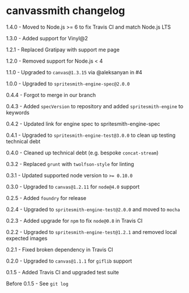# canvassmith changelog
1.4.0 - Moved to Node.js >= 6 to fix Travis CI and match Node.js LTS

1.3.0 - Added support for Vinyl@2

1.2.1 - Replaced Gratipay with support me page

1.2.0 - Removed support for Node.js < 4

1.1.0 - Upgraded to `canvas@1.3.15` via @aleksanyan in #4

1.0.0 - Upgraded to `spritesmith-engine-spec@2.0.0`

0.4.4 - Forgot to merge in our branch

0.4.3 - Added `specVersion` to repository and added `spritesmith-engine` to keywords

0.4.2 - Updated link for engine spec to spritesmith-engine-spec

0.4.1 - Upgraded to `spritesmith-engine-test@3.0.0` to clean up testing technical debt

0.4.0 - Cleaned up technical debt (e.g. bespoke `concat-stream`)

0.3.2 - Replaced `grunt` with `twolfson-style` for linting

0.3.1 - Updated supported node version to `>= 0.10.0`

0.3.0 - Upgraded to `canvas@1.2.11` for `node@4.0` support

0.2.5 - Added `foundry` for release

0.2.4 - Upgraded to `spritesmith-engine-test@2.0.0` and moved to `mocha`

0.2.3 - Added upgrade for `npm` to fix `node@0.8` in Travis CI

0.2.2 - Upgraded to `spritesmith-engine-test@1.2.1` and removed local expected images

0.2.1 - Fixed broken dependency in Travis CI

0.2.0 - Upgraded to `canvas@1.1.1` for `giflib` support

0.1.5 - Added Travis CI and upgraded test suite

Before 0.1.5 - See `git log`

